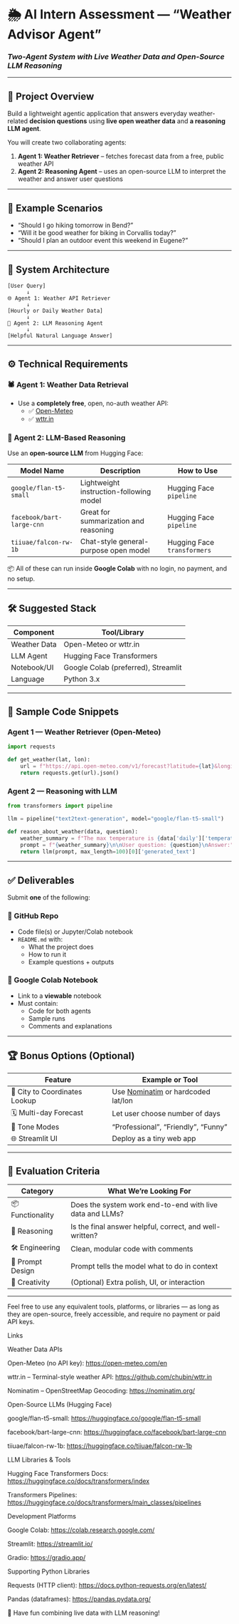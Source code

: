 # 🌦️ AI Intern Assessment — “Weather Advisor Agent”  
### *Two-Agent System with Live Weather Data and Open-Source LLM Reasoning*

---

## 🎯 Project Overview

Build a lightweight agentic application that answers everyday weather-related **decision questions** using **live open weather data** and **a reasoning LLM agent**.

You will create two collaborating agents:

1. **Agent 1: Weather Retriever** – fetches forecast data from a free, public weather API  
2. **Agent 2: Reasoning Agent** – uses an open-source LLM to interpret the weather and answer user questions

---

## 🧾 Example Scenarios

- “Should I go hiking tomorrow in Bend?”
- “Will it be good weather for biking in Corvallis today?”
- “Should I plan an outdoor event this weekend in Eugene?”

---

## 🔁 System Architecture

```text
[User Query]
      ↓
🌐 Agent 1: Weather API Retriever
      ↓
[Hourly or Daily Weather Data]
      ↓
🧠 Agent 2: LLM Reasoning Agent
      ↓
[Helpful Natural Language Answer]
```

---

## ⚙️ Technical Requirements

### 🕷️ Agent 1: Weather Data Retrieval

- Use a **completely free**, open, no-auth weather API:
  - ✅ [Open-Meteo](https://open-meteo.com/en)
  - ✅ [wttr.in](https://github.com/chubin/wttr.in)

### 🧠 Agent 2: LLM-Based Reasoning

Use an **open-source LLM** from Hugging Face:

| Model Name              | Description                              | How to Use                     |
|--------------------------|------------------------------------------|--------------------------------|
| `google/flan-t5-small`   | Lightweight instruction-following model  | Hugging Face `pipeline`        |
| `facebook/bart-large-cnn`| Great for summarization and reasoning    | Hugging Face `pipeline`        |
| `tiiuae/falcon-rw-1b`    | Chat-style general-purpose open model    | Hugging Face `transformers`    |

📦 All of these can run inside **Google Colab** with no login, no payment, and no setup.

---

## 🛠️ Suggested Stack

| Component       | Tool/Library                        |
|------------------|-------------------------------------|
| Weather Data     | Open-Meteo or wttr.in               |
| LLM Agent        | Hugging Face Transformers           |
| Notebook/UI      | Google Colab (preferred), Streamlit |
| Language         | Python 3.x                          |

---

## 📄 Sample Code Snippets

### Agent 1 — Weather Retriever (Open-Meteo)

```python
import requests

def get_weather(lat, lon):
    url = f"https://api.open-meteo.com/v1/forecast?latitude={lat}&longitude={lon}&daily=temperature_2m_max,precipitation_sum,wind_speed_10m_max&timezone=auto"
    return requests.get(url).json()
```

### Agent 2 — Reasoning with LLM

```python
from transformers import pipeline

llm = pipeline("text2text-generation", model="google/flan-t5-small")

def reason_about_weather(data, question):
    weather_summary = f"The max temperature is {data['daily']['temperature_2m_max'][0]}°C with {data['daily']['precipitation_sum'][0]}mm rain."
    prompt = f"{weather_summary}\n\nUser question: {question}\nAnswer:"
    return llm(prompt, max_length=100)[0]['generated_text']
```

---

## ✅ Deliverables

Submit **one** of the following:

### 📁 GitHub Repo
- Code file(s) or Jupyter/Colab notebook
- `README.md` with:
  - What the project does
  - How to run it
  - Example questions + outputs

### 🔗 Google Colab Notebook
- Link to a **viewable** notebook
- Must contain:
  - Code for both agents
  - Sample runs
  - Comments and explanations

---

## 🏆 Bonus Options (Optional)

| Feature                       | Example or Tool                         |
|-------------------------------|------------------------------------------|
| 🧭 City to Coordinates Lookup | Use [Nominatim](https://nominatim.org/) or hardcoded lat/lon |
| 🗓️ Multi-day Forecast        | Let user choose number of days          |
| 🧠 Tone Modes                | “Professional”, “Friendly”, “Funny”     |
| 🌐 Streamlit UI              | Deploy as a tiny web app                |
---

## 🧠 Evaluation Criteria

| Category           | What We’re Looking For                                               |
|--------------------|----------------------------------------------------------------------|
| 📦 Functionality    | Does the system work end-to-end with live data and LLMs?             |
| 🧠 Reasoning        | Is the final answer helpful, correct, and well-written?              |
| 🛠️ Engineering     | Clean, modular code with comments                                     |
| 💬 Prompt Design   | Prompt tells the model what to do in context                          |
| 🧪 Creativity       | (Optional) Extra polish, UI, or interaction                          |

---
Feel free to use any equivalent tools, platforms, or libraries — as long as they are open-source, freely accessible, and require no payment or paid API keys.

Links

Weather Data APIs

Open-Meteo (no API key): https://open-meteo.com/en

wttr.in – Terminal-style weather API: https://github.com/chubin/wttr.in

Nominatim – OpenStreetMap Geocoding: https://nominatim.org/

Open-Source LLMs (Hugging Face)

google/flan-t5-small: https://huggingface.co/google/flan-t5-small

facebook/bart-large-cnn: https://huggingface.co/facebook/bart-large-cnn

tiiuae/falcon-rw-1b: https://huggingface.co/tiiuae/falcon-rw-1b

LLM Libraries & Tools

Hugging Face Transformers Docs: https://huggingface.co/docs/transformers/index

Transformers Pipelines: https://huggingface.co/docs/transformers/main_classes/pipelines

Development Platforms

Google Colab: https://colab.research.google.com/

Streamlit: https://streamlit.io/

Gradio: https://gradio.app/

Supporting Python Libraries

Requests (HTTP client): https://docs.python-requests.org/en/latest/

Pandas (dataframes): https://pandas.pydata.org/


🧡 Have fun combining live data with LLM reasoning!



